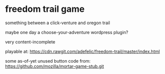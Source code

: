 # freedom trail game

something between a click-venture and oregon trail

maybe one day a choose-your-adventure wordpress plugin?

very content-incomplete

playable at: https://cdn.rawgit.com/adefelic/freedom-trail/master/index.html

some as-of-yet unused button code from:
https://github.com/mozilla/mortar-game-stub.git
